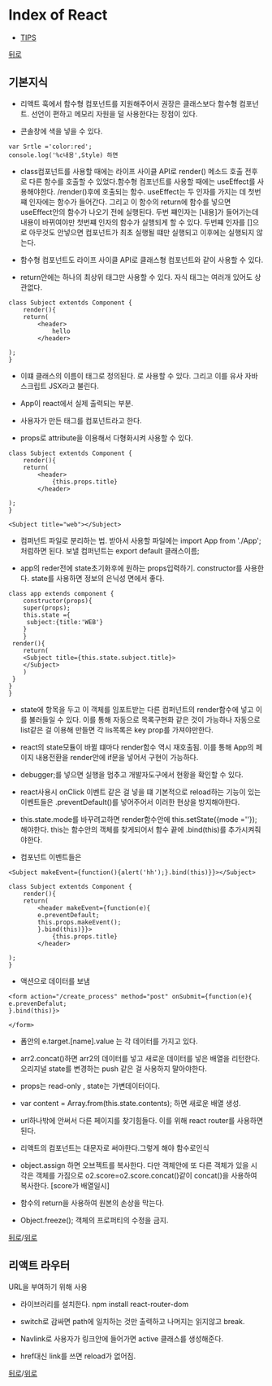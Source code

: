 # Index of React

* [TIPS](#TIPS)




[뒤로](https://github.com/LeeMooho/TIL)


## 기본지식

* 리액트 훅에서 함수형 컴포넌트를 지원해주어서 권장은 클래스보다 함수형 컴포넌트. 선언이 편하고 메모리 자원을 덜 사용한다는 장점이 있다.


* 콘솔창에 색을 넣을 수 있다.
```
var Srtle ='color:red';
console.log('%c내용',Style) 하면 
```

* class컴포넌트를 사용할 때에는 라이프 사이클 API로 render() 메소드 호출 전후로 다른 함수를 호출할 수 있었다.함수형 컴포넌트를 사용할 때에는 useEffect를 사용해야한다. /render()후에 호출되는 함수. useEffect는 두 인자를 가지는 데 첫번쨰 인자에는 함수가 들어간다. 그리고 이 함수의 return에 함수를 넣으면 useEffect안의 함수가 나오기 전에 실행된다. 두번 쨰인자는 [내용]가 들어가는데 내용이 바뀌여야만 첫번쨰 인자의 함수가 실행되게 할 수 있다.
두번쨰 인자를 []으로 아무것도 안넣으면 컴포넌트가 최초 실행될 떄만 실행되고 이후에는 실행되지 않는다. 


* 함수형 컴포넌트도 라이프 사이클 API로 클래스형 컴포넌트와 같이 사용할 수 있다.

* return안에는 하나의 최상위 태그만 사용할 수 있다. 자식 태그는 여러개 있어도 상관없다.
```
class Subject extentds Component {
	render(){
	return(
		<header>
			hello
		</header>

);
}
```

* 이떄 클래스의 이름이 태그로 정의된다. <Subject></Subject> 로 사용할 수 있다. 그리고 이를 유사 자바스크립트 JSX라고 불린다.

* App이 react에서 실제 출력되는 부분. 

* 사용자가 만든 태그를 컴포넌트라고 한다. 

* props로 attribute을 이용해서 다형화시켜 사용할 수 있다.

```
class Subject extentds Component {
	render(){
	return(
		<header>
			{this.props.title}
		</header>

);
}

<Subject title="web"></Subject>
```

* 컴퍼넌트 파일로 분리하는 법. 
받아서 사용할 파일에는 import App from './App'; 처럼하면 된다.
보낼 컴퍼넌트는 export default 클래스이름;

* app의 reder전에 state초기화후에 원하는 props입력하기. constructor를 사용한다. state를 사용하면 정보의 은닉성 면에서 좋다.
```
class app extends component {
	constructor(props){
	super(props);
	this.state ={
	 subject:{title:'WEB'}
	}
	}
 render(){ 
	return(
	<Subject title={this.state.subject.title}>
	</Subject>
	)
 }
}
}
```

* state에 항목을 두고 이 객체를 임포트받는 다른 컴퍼넌트의 render함수에 넣고 이를 불러들일 수 있다. 이를 통해 자동으로 목록구현화 같은 것이 가능하나 자동으로 list같은 걸 이용해 만들면 각 lis목록은 key prop를 가져야만한다. 

* react의 state모듈이 바뀔 떄마다 render함수 역시 재호출됨. 이를 통해 App의 페이지 내용전환을 render안에 if문을 넣어서 구현이 가능하다.

* debugger;를 넣으면 실행을 멈추고 개발자도구에서 현황을 확인할 수 있다.
* react사용시 onClick 이벤트 같은 걸 넣을 떄 기본적으로 reload하는 기능이 있는 이벤트들은 .preventDefault()를 넣어주어서 이러한 현상을 방지해야한다.

* this.state.mode를 바꾸려고하면 render함수안에 this.setState({mode =''}); 해야한다. this는 함수안의 객체를 찾게되어서 함수 끝에 .bind(this)를 추가시켜줘야한다. 

* 컴포넌트 이벤트들은
```
<Subject makeEvent={function(){alert('hh');}.bind(this)}}></Subject>

class Subject extentds Component {
	render(){
	return(
		<header makeEvent={function(e){
		e.preventDefault;
		this.props.makeEvent();
		}.bind(this)}}>
			{this.props.title}
		</header>

);
}
```

* 액션으로 데이터를 보냄
```
<form action="/create_process" method="post" onSubmit={function(e){
e.prevenDefalut;
}.bind(this)}>

</form>
```

* 폼안의 e.target.[name].value 는 각 데이터를 가지고 있다.
* arr2.concat()하면 arr2의 데이터를 넣고 새로운 데이터를 넣은 배열을 리턴한다. 오리지널 state를 변경하는 push 같은 걸 사용하지 말아야한다.
* props는 read-only , state는 가변데이터이다.
* var content = Array.from(this.state.contents); 하면 새로운 배열 생성.
* url하나밖에 안써서 다른 페이지를 찾기힘들다. 이를 위해 react router를 사용하면 된다.

* 리액트의 컴포넌트는 대문자로 써야한다.그렇게 해야 함수로인식

* object.assign 하면 오브젝트를 복사한다. 다만 객체안에 또 다른 객체가 있을 시 각은 객체를 가짐으로 o2.score=o2.score.concat()같이 concat()을 사용하여 복사한다. [score가 배열일시]
* 함수의 return을 사용하여 원본의 손상을 막는다.
* Object.freeze(); 객체의 프로퍼티의 수정을 금지.


[뒤로](https://github.com/LeeMooho/TIL)/[위로](#index-of-React)


## 리액트 라우터
URL을 부여하기 위해 사용

* 라이브러리를 설치한다.  npm install react-router-dom

* switch로 감싸면 path에 일치하는 것만 출력하고 나머지는 읽지않고 break. 

* Navlink로 사용자가 링크안에 들어가면 active 클래스를 생성해준다.

* href대신 link를 쓰면 reload가 없어짐.


[뒤로](https://github.com/LeeMooho/TIL)/[위로](#index-of-React)
